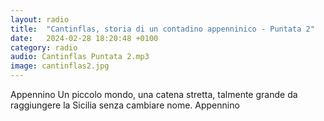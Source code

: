```yaml
---
layout: radio
title:  "Cantinflas, storia di un contadino appenninico - Puntata 2"
date:   2024-02-28 18:20:48 +0100
category: radio
audio: Cantinflas Puntata 2.mp3
image: cantinflas2.jpg
---
```


Appennino
Un piccolo mondo, una catena stretta, talmente grande da raggiungere la Sicilia senza cambiare nome.
Appennino
